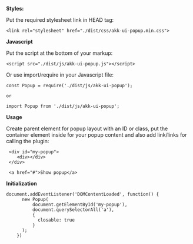 **Styles:**
  
  Put the required stylesheet link in HEAD tag:
  
    <link rel="stylesheet" href="./dist/css/akk-ui-popup.min.css">
    
**Javascript**    
    
Put the script at the bottom of your markup: 

    <script src="./dist/js/akk-ui-popup.js"></script>    
   
Or use import/require in your Javascript file:
    
    const Popup = require('./dist/js/akk-ui-popup');
    
    or
    
    import Popup from './dist/js/akk-ui-popup';
 
**Usage**
     
Create parent element for popup layout with an ID or class, put the container element inside for your popup content and also add link/links for calling the plugin:
      
     <div id="my-popup">
        <div></div>
     </div>     
     
     <a href="#">Show popup</a>
         
**Initialization**
 
    document.addEventListener('DOMContentLoaded', function() {
          new Popup(
              document.getElementById('my-popup'),
              document.querySelectorAll('a'), 
              {
                closable: true
              }
          );
        }) 
     
    

